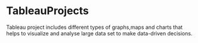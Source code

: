 # TableauProjects
Tableau project includes different types of graphs,maps and charts that helps to visualize and analyse large data set to make data-driven decisions.
